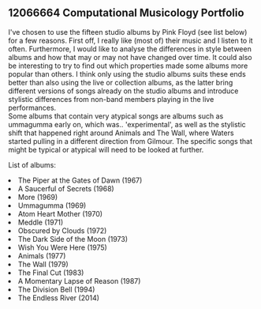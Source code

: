 ## 12066664 Computational Musicology Portfolio

I've chosen to use the fifteen studio albums by Pink Floyd (see list below) for a few reasons. First off, I really like (most of) their music and I listen to it often. Furthermore, I would like to analyse the differences in style between albums and how that may or may not have changed over time. It could also be interesting to try to find out which properties made some albums more popular than others. I think only using the studio albums suits these ends better than also using the live or collection albums, as the latter bring different versions of songs already on the studio albums and introduce stylistic differences from non-band members playing in the live performances.
<br>
Some albums that contain very atypical songs are albums such as ummagumma early on, which was.. 'experimental', as well as the stylistic shift that happened right around Animals and The Wall, where Waters started pulling in a different direction from Gilmour. The specific songs that might be typical or atypical will need to be looked at further.

List of albums:
<li>The Piper at the Gates of Dawn (1967)</li>
<li>A Saucerful of Secrets (1968)</li>
<li>More (1969)</li>
<li>Ummagumma (1969)</li>
<li>Atom Heart Mother (1970)</li>
<li>Meddle (1971)</li>
<li>Obscured by Clouds (1972)</li>
<li>The Dark Side of the Moon (1973)</li>
<li>Wish You Were Here (1975)</li>
<li>Animals (1977)</li>
<li>The Wall (1979)</li>
<li>The Final Cut (1983)</li>
<li>A Momentary Lapse of Reason (1987)</li>
<li>The Division Bell (1994)</li>
<li>The Endless River (2014)</li>
